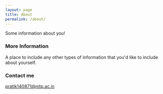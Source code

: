 ```yaml
---
layout: page
title: About
permalink: /about/
---
```


Some information about you!

### More Information

A place to include any other types of information that you'd like to include about yourself.

### Contact me

[pratik140871@nitp.ac.in](mailto:pratik140871@nitp.ac.in)
